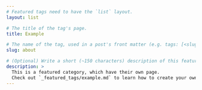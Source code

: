 ```yaml
---
# Featured tags need to have the `list` layout.
layout: list

# The title of the tag's page.
title: Example

# The name of the tag, used in a post's front matter (e.g. tags: [<slug>]).
slug: about

# (Optional) Write a short (~150 characters) description of this featured tag.
description: >
  This is a featured category, which have their own page.
  Check out `_featured_tags/example.md` to learn how to create your own.
---
```

